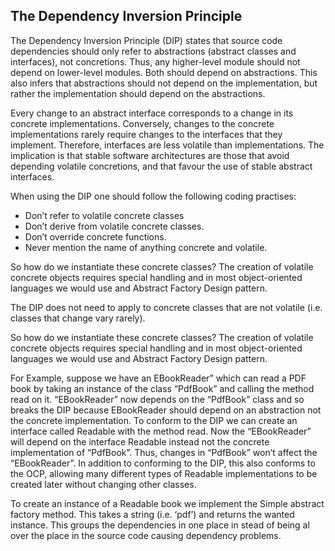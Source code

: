 ## The Dependency Inversion Principle
The Dependency Inversion Principle (DIP) states that source code dependencies 
should only refer to abstractions (abstract classes and interfaces), not 
concretions.  Thus, any higher-level module should not depend on lower-level 
modules. Both should depend on abstractions. This also infers that abstractions 
should not depend on the implementation, but rather the implementation should 
depend on the abstractions. 

Every change to an abstract interface corresponds to a change in its concrete 
implementations. Conversely, changes to the concrete implementations rarely 
require changes to the interfaces that they implement. Therefore, interfaces 
are less volatile than implementations. The implication is that stable software 
architectures are those that avoid depending volatile concretions, and that 
favour the use of stable abstract interfaces. 

When using the DIP one should follow the following coding practises:

* Don’t refer to volatile concrete classes
* Don’t derive from volatile concrete classes. 
* Don’t override concrete functions.
* Never mention the name of anything concrete and volatile.

So how do we instantiate these concrete classes? The creation of volatile 
concrete objects requires special handling and in most object-oriented 
languages we would use and Abstract Factory Design pattern. 

The DIP does not need to apply to concrete classes that are not volatile 
(i.e. classes that change vary rarely). 

So how do we instantiate these concrete classes? The creation of volatile 
concrete objects requires special handling and in most object-oriented languages 
we would use and Abstract Factory Design pattern. 

For Example, suppose we have an EBookReader” which can read a PDF book by 
taking an instance of the class “PdfBook” and calling the method read on it. 
“EBookReader” now depends on the “PdfBook” class and so breaks the DIP because 
EBookReader should depend on an abstraction not the concrete implementation. 
To conform to the DIP we can create an interface called Readable with the method 
read. Now the “EBookReader” will depend on the interface Readable instead not 
the concrete implementation of “PdfBook”. Thus, changes in “PdfBook” won’t 
affect the “EBookReader”. In addition to conforming to the DIP, this also 
conforms to the OCP, allowing many different types of Readable implementations 
to be created later without changing other classes.  

To create an instance of a Readable book we implement the Simple abstract 
factory method. This takes a string (i.e. ‘pdf’) and returns the wanted 
instance. This groups the dependencies in one place in stead of being al over 
the place in the source code causing dependency problems.

